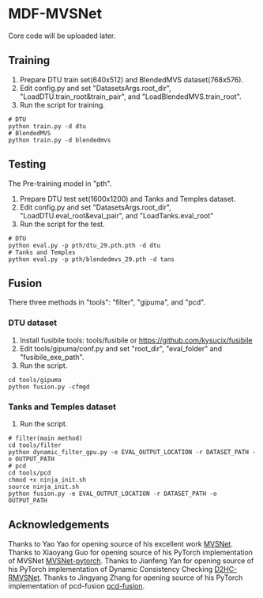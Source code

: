 # MDF-MVSNet

Core code will be uploaded later.

## Training

1. Prepare DTU train set(640x512) and BlendedMVS dataset(768x576).
1. Edit config.py and set "DatasetsArgs.root_dir", "LoadDTU.train_root&train_pair", and "LoadBlendedMVS.train_root".
2. Run the script for training.

```
# DTU
python train.py -d dtu 
# BlendedMVS
python train.py -d blendedmvs
```

## Testing

The Pre-training model in "pth". 

1. Prepare DTU test set(1600x1200) and Tanks and Temples dataset.
2. Edit config.py and set "DatasetsArgs.root_dir", "LoadDTU.eval_root&eval_pair", and "LoadTanks.eval_root"
3. Run the script for the test.

```
# DTU
python eval.py -p pth/dtu_29.pth.pth -d dtu
# Tanks and Temples
python eval.py -p pth/blendedmvs_29.pth -d tans

```


## Fusion

There three methods in "tools": "filter", "gipuma", and "pcd".

### DTU dataset

1. Install fusibile tools: tools/fusibile or https://github.com/kysucix/fusibile
2. Edit tools/gipuma/conf.py and set "root_dir", "eval_folder" and "fusibile_exe_path".
3. Run the script.

```
cd tools/gipuma
python fusion.py -cfmgd
```

### Tanks and Temples dataset

1. Run the script.

```
# filter(main method)
cd tools/filter
python dynamic_filter_gpu.py -e EVAL_OUTPUT_LOCATION -r DATASET_PATH -o OUTPUT_PATH 
# pcd
cd tools/pcd
chmod +x ninja_init.sh
source ninja_init.sh
python fusion.py -e EVAL_OUTPUT_LOCATION -r DATASET_PATH -o OUTPUT_PATH 
```


## Acknowledgements

Thanks to Yao Yao for opening source of his excellent work [MVSNet](https://github.com/YoYo000/MVSNet). 
Thanks to Xiaoyang Guo for opening source of his PyTorch implementation of MVSNet [MVSNet-pytorch](https://github.com/xy-guo/MVSNet_pytorch).
Thanks to Jianfeng Yan for opening source of his PyTorch implementation of Dynamic Consistency Checking [D2HC-RMVSNet](https://github.com/yhw-yhw/D2HC-RMVSNet).
Thanks to Jingyang Zhang for opening source of his PyTorch implementation of pcd-fusion [pcd-fusion](https://github.com/jzhangbs/pcd-fusion).
